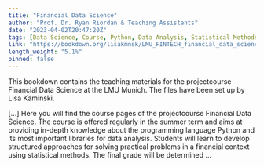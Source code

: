 ```yaml
---
title: "Financial Data Science"
author: "Prof. Dr. Ryan Riordan & Teaching Assistants"
date: "2023-04-02T20:47:20Z"
tags: [Data Science, Course, Python, Data Analysis, Statistical Methods]
link: "https://bookdown.org/lisakmnsk/LMU_FINTECH_financial_data_science/"
length_weight: "5.1%"
pinned: false
---
```


<p>This bookdown contains the teaching materials for the projectcourse Financial Data Science at the LMU Munich. The files have been set up by Lisa Kaminski.</p> [...] Here you will find the course pages of the projectcourse Financial Data Science. The course is offered regularly in the summer term and aims at providing in-depth knowledge about the programming language Python and its most important libraries for data analysis. Students will learn to develop structured approaches for solving practical problems in a financial context using statistical methods. The final grade will be determined  ...

